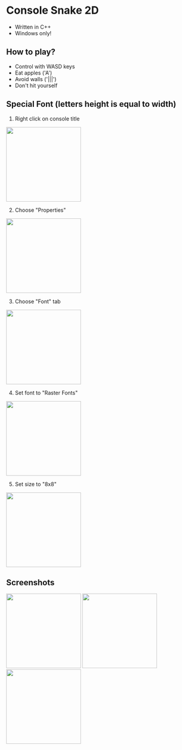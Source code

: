 # Console Snake 2D
- Written in C++
- Windows only!
## How to play?
- Control with WASD keys
- Eat apples ('A')
- Avoid walls ('|||')
- Don't hit yourself
## Special Font (letters height is equal to width)

1. Right click on console title

<img src="https://i.ibb.co/b25stwq/image.png" width="200" />

2. Choose "Properties"

<img src="https://i.ibb.co/g6RM0w1/1.png" width="200" />

3. Choose "Font" tab

<img src="https://i.ibb.co/pQm70YH/2.png" width="200" />

4. Set font to "Raster Fonts"

<img src="https://i.ibb.co/zQRPdZD/3.png" width="200" />

5. Set size to "8x8"

<img src="https://i.ibb.co/MRG8zgY/4.png" width="200" />


## Screenshots
<img src="https://i.ibb.co/MRXwVfG/snake1.png" width="200" />     <img src="https://i.ibb.co/R3FZ3CP/snake2.png" width="200" />     <img src="https://i.ibb.co/1zRDgyV/snake3.png" width="200" />
